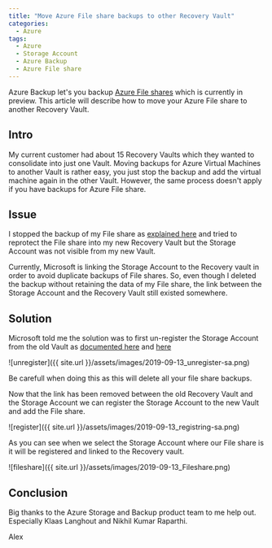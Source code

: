 ```yaml
---
title: "Move Azure File share backups to other Recovery Vault"
categories:
  - Azure
tags:
  - Azure
  - Storage Account
  - Azure Backup
  - Azure File share
---
```


Azure Backup let's you backup [Azure File shares](https://docs.microsoft.com/en-us/azure/backup/backup-azure-files) which is currently in preview. This article will describe how to move your Azure File share to another Recovery Vault.

## Intro

My current customer had about 15 Recovery Vaults which they wanted to consolidate into just one Vault. Moving backups for Azure Virtual Machines to another Vault is rather easy, you just stop the backup and add the virtual machine again in the other Vault. However, the same process doesn't apply if you have backups for Azure File share.

## Issue

I stopped the backup of my File share as [explained here](https://docs.microsoft.com/en-us/azure/backup/backup-azure-files#stop-protecting-an-azure-file-share) and tried to reprotect the File share into my new Recovery Vault but the Storage Account was not visible from my new Vault.

Currently, Microsoft is linking the Storage Account to the Recovery vault in order to avoid duplicate backups of File shares. So, even though I deleted the backup without retaining the data of my File share, the link between the Storage Account and the Recovery Vault still existed somewhere.

## Solution

Microsoft told me the solution was to first un-register the Storage Account from the old Vault as [documented here](https://docs.microsoft.com/en-us/azure/backup/backup-azure-files-faq#can-i-change-the-vault-to-which-i-back-up-my-file-shares) and [here](https://docs.microsoft.com/en-us/azure/backup/troubleshoot-azure-files#configuring-backup)

![unregister]({{ site.url }}/assets/images/2019-09-13_unregister-sa.png)

Be carefull when doing this as this will delete all your file share backups.

Now that the link has been removed between the old Recovery Vault and the Storage Account we can register the Storage Account to the new Vault and add the File share.

![register]({{ site.url }}/assets/images/2019-09-13_registring-sa.png)

As you can see when we select the Storage Account where our File share is it will be registered and linked to the Recovery vault.

![fileshare]({{ site.url }}/assets/images/2019-09-13_Fileshare.png)

## Conclusion

Big thanks to the Azure Storage and Backup product team to me help out. Especially Klaas Langhout and Nikhil Kumar Raparthi.

Alex
